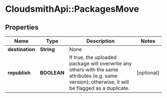 # CloudsmithApi::PackagesMove

## Properties
Name | Type | Description | Notes
------------ | ------------- | ------------- | -------------
**destination** | **String** | None | 
**republish** | **BOOLEAN** | If true, the uploaded package will overwrite any others with the same attributes (e.g. same version); otherwise, it will be flagged as a duplicate. | [optional] 


